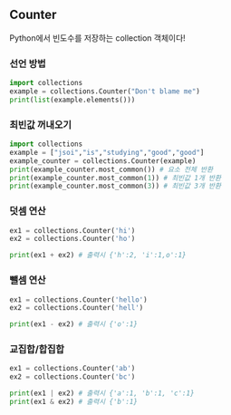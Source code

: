 ## Counter

Python에서 빈도수를 저장하는 collection 객체이다!



### 선언 방법
```python
import collections
example = collections.Counter("Don't blame me")
print(list(example.elements()))
```



### 최빈값 꺼내오기

```python
import collections
example = ["jsoi","is","studying","good","good"]
example_counter = collections.Counter(example)
print(example_counter.most_common()) # 요소 전체 반환
print(example_counter.most_common(1)) # 최빈값 1개 반환
print(example_counter.most_common(3)) # 최빈값 3개 반환
```



### 덧셈 연산

```python
ex1 = collections.Counter('hi')
ex2 = collections.Counter('ho')

print(ex1 + ex2) # 출력시 {'h':2, 'i':1,o':1}
```



### 뺄셈 연산
```python
ex1 = collections.Counter('hello')
ex2 = collections.Counter('hell')

print(ex1 - ex2) # 출력시 {'o':1}
```



### 교집합/합집합

```python
ex1 = collections.Counter('ab')
ex2 = collections.Counter('bc')

print(ex1 | ex2) # 출력시 {'a':1, 'b':1, 'c':1}
print(ex1 & ex2) # 출력시 {'b':1}
```